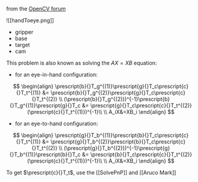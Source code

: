 from the [OpenCV forum](https://forum.opencv.org/t/eye-to-hand-calibration/5690)


![[handToeye.png]]

* gripper
* base
* target
* cam

This problem is also known as solving the $AX=XB$ equation:

* for  an eye-in-hand configuration:

$$
\begin{align}
	\prescript{b}{}T_g^{(1)}\prescript{g}{}T_c\prescript{c}{}T_t^{(1)}
	&= \prescript{b}{}T_g^{(2)}\prescript{g}{}T_c\prescript{c}{}T_t^{(2)} 
	\\
	(\prescript{b}{}T_g^{(2)})^{-1}\prescript{b}{}T_g^{(1)}\prescript{g}{}T_c
	&= \prescript{g}{}T_c\prescript{c}{}T_t^{(2)}(\prescript{c}{}T_t^{(1)})^{-1}\\
	\\
	A_iX&=XB_i
\end{align}
$$

* for an eye-to-hand configuration:

$$
\begin{align}
	\prescript{g}{}T_b^{(1)}\prescript{b}{}T_c\prescript{c}{}T_t^{(1)}
	&= \prescript{g}{}T_b^{(2)}\prescript{b}{}T_c\prescript{c}{}T_t^{(2)} 
	\\
	(\prescript{g}{}T_b^{(2)})^{-1}\prescript{g}{}T_b^{(1)}\prescript{b}{}T_c
	&= \prescript{b}{}T_c\prescript{c}{}T_t^{(2)}(\prescript{c}{}T_t^{(1)})^{-1}\\
	\\
	A_iX&=XB_i
\end{align}
$$

To get $\prescript{c}{}T_t$, use the [[SolvePnP]] and [[Aruco Mark]]